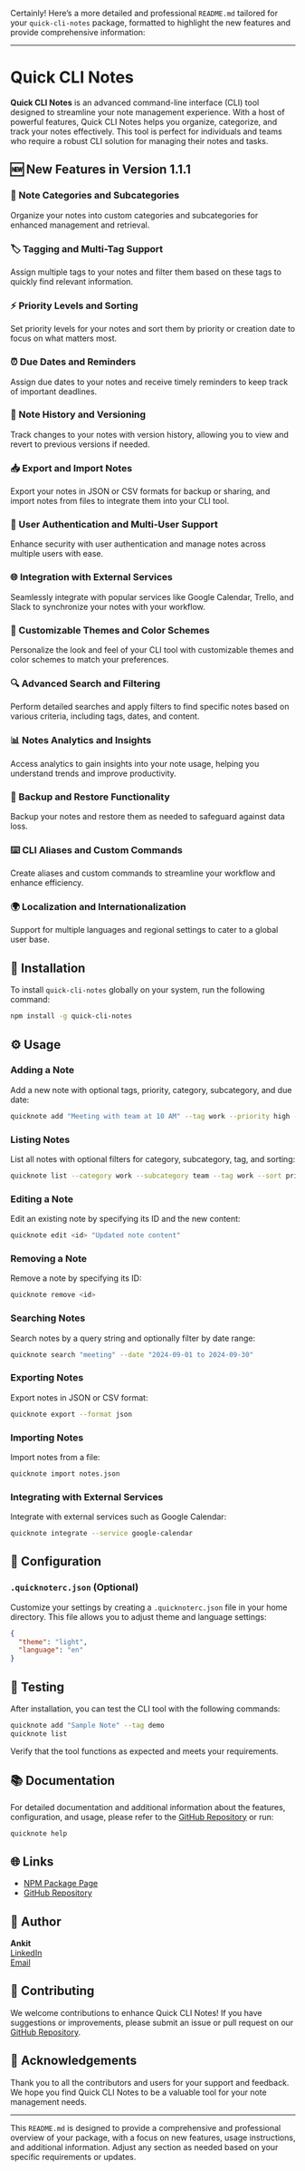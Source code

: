 Certainly! Here’s a more detailed and professional `README.md` tailored for your `quick-cli-notes` package, formatted to highlight the new features and provide comprehensive information:

---

# Quick CLI Notes

**Quick CLI Notes** is an advanced command-line interface (CLI) tool designed to streamline your note management experience. With a host of powerful features, Quick CLI Notes helps you organize, categorize, and track your notes effectively. This tool is perfect for individuals and teams who require a robust CLI solution for managing their notes and tasks.

## 🆕 New Features in Version 1.1.1

### 📂 Note Categories and Subcategories

Organize your notes into custom categories and subcategories for enhanced management and retrieval.

### 🏷️ Tagging and Multi-Tag Support

Assign multiple tags to your notes and filter them based on these tags to quickly find relevant information.

### ⚡ Priority Levels and Sorting

Set priority levels for your notes and sort them by priority or creation date to focus on what matters most.

### ⏰ Due Dates and Reminders

Assign due dates to your notes and receive timely reminders to keep track of important deadlines.

### 🔄 Note History and Versioning

Track changes to your notes with version history, allowing you to view and revert to previous versions if needed.

### 📥 Export and Import Notes

Export your notes in JSON or CSV formats for backup or sharing, and import notes from files to integrate them into your CLI tool.

### 🔐 User Authentication and Multi-User Support

Enhance security with user authentication and manage notes across multiple users with ease.

### 🌐 Integration with External Services

Seamlessly integrate with popular services like Google Calendar, Trello, and Slack to synchronize your notes with your workflow.

### 🎨 Customizable Themes and Color Schemes

Personalize the look and feel of your CLI tool with customizable themes and color schemes to match your preferences.

### 🔍 Advanced Search and Filtering

Perform detailed searches and apply filters to find specific notes based on various criteria, including tags, dates, and content.

### 📊 Notes Analytics and Insights

Access analytics to gain insights into your note usage, helping you understand trends and improve productivity.

### 💾 Backup and Restore Functionality

Backup your notes and restore them as needed to safeguard against data loss.

### ⌨️ CLI Aliases and Custom Commands

Create aliases and custom commands to streamline your workflow and enhance efficiency.

### 🌍 Localization and Internationalization

Support for multiple languages and regional settings to cater to a global user base.

## 🚀 Installation

To install `quick-cli-notes` globally on your system, run the following command:

```bash
npm install -g quick-cli-notes
```

## ⚙️ Usage

### Adding a Note

Add a new note with optional tags, priority, category, subcategory, and due date:

```bash
quicknote add "Meeting with team at 10 AM" --tag work --priority high --category work --subcategory team --due "2024-09-30"
```

### Listing Notes

List all notes with optional filters for category, subcategory, tag, and sorting:

```bash
quicknote list --category work --subcategory team --tag work --sort priority
```

### Editing a Note

Edit an existing note by specifying its ID and the new content:

```bash
quicknote edit <id> "Updated note content"
```

### Removing a Note

Remove a note by specifying its ID:

```bash
quicknote remove <id>
```

### Searching Notes

Search notes by a query string and optionally filter by date range:

```bash
quicknote search "meeting" --date "2024-09-01 to 2024-09-30"
```

### Exporting Notes

Export notes in JSON or CSV format:

```bash
quicknote export --format json
```

### Importing Notes

Import notes from a file:

```bash
quicknote import notes.json
```

### Integrating with External Services

Integrate with external services such as Google Calendar:

```bash
quicknote integrate --service google-calendar
```

## 🔧 Configuration

### `.quicknoterc.json` (Optional)

Customize your settings by creating a `.quicknoterc.json` file in your home directory. This file allows you to adjust theme and language settings:

```json
{
  "theme": "light",
  "language": "en"
}
```

## 🧪 Testing

After installation, you can test the CLI tool with the following commands:

```bash
quicknote add "Sample Note" --tag demo
quicknote list
```

Verify that the tool functions as expected and meets your requirements.

## 📚 Documentation

For detailed documentation and additional information about the features, configuration, and usage, please refer to the [GitHub Repository](https://github.com/your-repo/quick-cli-notes) or run:

```bash
quicknote help
```

## 🌐 Links

- [NPM Package Page](https://www.npmjs.com/package/quick-cli-notes)
- [GitHub Repository](https://github.com/your-repo/quick-cli-notes)

## 👤 Author

**Ankit**  
[LinkedIn](https://linkedin.com/in/imankii01)  
[Email](mailto:private.ankit047@gmail.com)

## 📢 Contributing

We welcome contributions to enhance Quick CLI Notes! If you have suggestions or improvements, please submit an issue or pull request on our [GitHub Repository](https://github.com/your-repo/quick-cli-notes).

## 🎉 Acknowledgements

Thank you to all the contributors and users for your support and feedback. We hope you find Quick CLI Notes to be a valuable tool for your note management needs.

---

This `README.md` is designed to provide a comprehensive and professional overview of your package, with a focus on new features, usage instructions, and additional information. Adjust any section as needed based on your specific requirements or updates.
